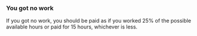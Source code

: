 ###  You got no work

If you got no work, you should be paid as if you worked 25% of the possible
available hours or paid for 15 hours, whichever is less.
